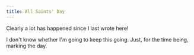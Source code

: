 ```yaml
---
title: All Saints' Day
---
```

Clearly a lot has happened since I last wrote here!

I don't know whether I'm going to keep this going. Just, for the time being, marking the day.